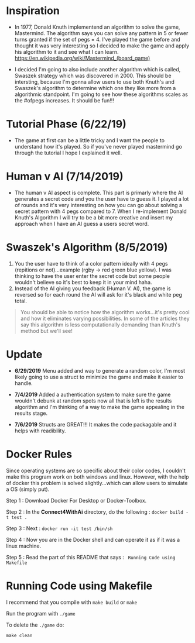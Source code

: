 
# Inspiration
- In 1977, Donald Knuth implementend an algorithm to solve the game, Mastermind. The algorithm says you can solve any pattern in 5 or fewer turns granted if the set of pegs = 4. I've played the game before and thought it was very interesting so I decided to make the game and apply his algorithm to it and see what I can learn.
https://en.wikipedia.org/wiki/Mastermind_(board_game)

- I decided I'm going to also include another algorithm which is called, Swaszek strategy which was discovered in 2000. This should be intersting, because I'm gonna allow users to use both Knuth's and Swaszek's algorithm to determine which one they like more from a algorithmic standpoint. I'm going to see how these algorithms scales as the #ofpegs increases. It should be fun!!!

# Tutorial Phase (6/22/19)
- The game at first can be a little tricky and I want the people to understand how it's played. So if you've never played mastermind go through the tutorial I hope I explained it well.

# Human v AI (7/14/2019)
- The human v AI aspect is complete. This part is primarly where the AI generates a secret code and you the user have to guess it. I played a lot of rounds and it's very interesting on how you can go about solving a secret pattern with 4 pegs compared to 7. When I re-implement Donald Knuth's Algorithm I will try to be a bit more creative and insert my approach when I have an AI guess a users secret word.

# Swaszek's Algorithm (8/5/2019)
1. You the user have to think of a color pattern ideally with 4 pegs (repitions or not)...example (rgby -> red green blue yellow). I was thinking to have the user enter the secret code but some people wouldn't believe so it's best to keep it in your mind haha.
2. Instead of the AI giving you feedback (Human V. AI), the game is reversed so for each round the AI will ask for it's black and white peg total.

> You should be able to notice how the algorithm works...it's pretty cool and how it eliminates varying possibilities. In some of the articles they say this algorithm is less computationally demanding than Knuth's method but we'll see!

# Update
- **6/29/2019** Menu added and way to generate a random color, I'm most likely going to use a struct to minimize the game and make it easier to handle.

- **7/4/2019** Added a authentication system to make sure the game wouldn't debunk at random spots now all that is left is the results algorithm and I'm thinking of a way to make the game appealing in the results stage.

- **7/6/2019** Structs are GREAT!!! It makes the code packagable and it helps with readibility.

# Docker Rules
Since operating systems are so specific about their color codes, I couldn't make this program work on both windows and linux. However, with the help of docker this problem is solved slightly...which can allow users to simulate a OS (simply put).

Step 1 : Download Docker For Desktop or Docker-Toolbox.

Step 2 : In the **Connect4WithAi** directory, do the following : ``docker build -t test . ``

Step 3 : Next : `` docker run -it test /bin/sh ``

Step 4 : Now you are in the Docker shell and can operate it as if it was a linux machine.

Step 5 : Read the part of this README that says : `` Running Code using Makefile``

# Running Code using Makefile

I recommend that you compile with ``make build`` or ``make``

Run the program with ``./game``

To delete the ``./game`` do:

 ``make clean``

